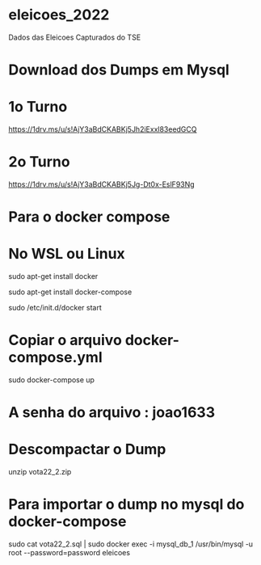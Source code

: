 # eleicoes_2022
Dados das Eleicoes Capturados do TSE

# Download dos Dumps em Mysql

# 1o Turno
https://1drv.ms/u/s!AjY3aBdCKABKj5Jh2iExxl83eedGCQ

# 2o Turno
https://1drv.ms/u/s!AjY3aBdCKABKj5Jg-Dt0x-EslF93Ng


# Para o docker compose
# No WSL ou Linux
sudo apt-get install docker

sudo apt-get install docker-compose

sudo /etc/init.d/docker start

# Copiar o arquivo docker-compose.yml
sudo docker-compose up

# A senha do arquivo : joao1633

# Descompactar o Dump
unzip vota22_2.zip

# Para importar o dump no mysql do docker-compose
sudo cat vota22_2.sql | sudo docker exec -i mysql_db_1 /usr/bin/mysql -u root --password=password eleicoes
